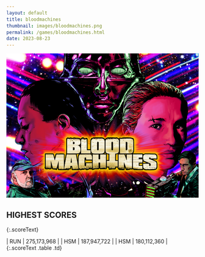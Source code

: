 ```yaml
---
layout: default
title: bloodmachines
thumbnail: images/bloodmachines.png
permalink: /games/bloodmachines.html
date: 2023-08-23
---
```


<img src="../images/bloodmachines.png" class="gameThumbnail img-fluid mx-auto align-middle"></a>
## HIGHEST SCORES
{:.scoreText}

| RUN | 275,173,968 | 
| HSM | 187,947,722 | 
| HSM | 180,112,360 | 
{:.scoreText .table .td}
